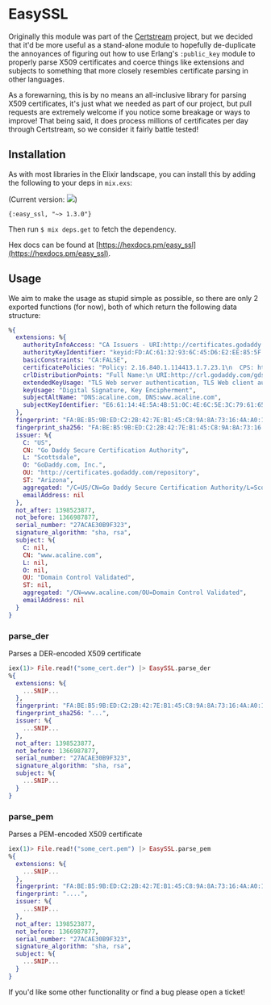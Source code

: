 # EasySSL

Originally this module was part of the [Certstream](https://certstream.calidog.io) project, but we decided that it'd be more useful as a stand-alone module to hopefully de-duplicate the annoyances of figuring out how to use Erlang's `:public_key` module to properly parse X509 certificates and coerce things like extensions and subjects to something that more closely resembles certificate parsing in other languages.

As a forewarning, this is by no means an all-inclusive library for parsing X509 certificates, it's just what we needed as part of our project, but pull requests are extremely welcome if you notice some breakage or ways to improve! That being said, it does process millions of certificates per day through Certstream, so we consider it fairly battle tested!

## Installation

As with most libraries in the Elixir landscape, you can install this by adding the following to your deps in `mix.exs`:

(Current version: ![](http://img.shields.io/hexpm/v/easy_ssl.svg))

```
{:easy_ssl, "~> 1.3.0"}
```

Then run `$ mix deps.get` to fetch the dependency.

Hex docs can be found at [https://hexdocs.pm/easy_ssl](https://hexdocs.pm/easy_ssl).

## Usage

We aim to make the usage as stupid simple as possible, so there are only 2 exported functions (for now), both of which return the following data structure:

```elixir
%{
  extensions: %{
    authorityInfoAccess: "CA Issuers - URI:http://certificates.godaddy.com/repository/gd_intermediate.crt\nOCSP - URI:http://ocsp.godaddy.com/\n",
    authorityKeyIdentifier: "keyid:FD:AC:61:32:93:6C:45:D6:E2:EE:85:5F:9A:BA:E7:76:99:68:CC:E7\n",
    basicConstraints: "CA:FALSE",
    certificatePolicies: "Policy: 2.16.840.1.114413.1.7.23.1\n  CPS: http://certificates.godaddy.com/repository/",
    crlDistributionPoints: "Full Name:\n URI:http://crl.godaddy.com/gds1-90.crl",
    extendedKeyUsage: "TLS Web server authentication, TLS Web client authentication",
    keyUsage: "Digital Signature, Key Encipherment",
    subjectAltName: "DNS:acaline.com, DNS:www.acaline.com",
    subjectKeyIdentifier: "E6:61:14:4E:5A:4B:51:0C:4E:6C:5E:3C:79:61:65:D4:BD:64:94:BE"
  },
  fingerprint: "FA:BE:B5:9B:ED:C2:2B:42:7E:B1:45:C8:9A:8A:73:16:4A:A0:10:09",
  fingerprint_sha256: "FA:BE:B5:9B:ED:C2:2B:42:7E:B1:45:C8:9A:8A:73:16:4A:A0:10:09:C1:1A:C0:DE:D7:65:58:07:10:3E:1B:59:1E:A6:E9:7B:47",
  issuer: %{
    C: "US",
    CN: "Go Daddy Secure Certification Authority",
    L: "Scottsdale",
    O: "GoDaddy.com, Inc.",
    OU: "http://certificates.godaddy.com/repository",
    ST: "Arizona",
    aggregated: "/C=US/CN=Go Daddy Secure Certification Authority/L=Scottsdale/O=GoDaddy.com, Inc./OU=http://certificates.godaddy.com/repository/ST=Arizona",
    emailAddress: nil
  },
  not_after: 1398523877,
  not_before: 1366987877,
  serial_number: "27ACAE30B9F323",
  signature_algorithm: "sha, rsa",
  subject: %{
    C: nil,
    CN: "www.acaline.com",
    L: nil,
    O: nil,
    OU: "Domain Control Validated",
    ST: nil,
    aggregated: "/CN=www.acaline.com/OU=Domain Control Validated",
    emailAddress: nil
  }
}
```

### parse_der

Parses a DER-encoded X509 certificate

```elixir
iex(1)> File.read!("some_cert.der") |> EasySSL.parse_der
%{
  extensions: %{
    ...SNIP...
  },
  fingerprint: "FA:BE:B5:9B:ED:C2:2B:42:7E:B1:45:C8:9A:8A:73:16:4A:A0:10:09",
  fingerprint_sha256: "...",
  issuer: %{
    ...SNIP...
  },
  not_after: 1398523877,
  not_before: 1366987877,
  serial_number: "27ACAE30B9F323",
  signature_algorithm: "sha, rsa",
  subject: %{
    ...SNIP...
  }
}

```

### parse_pem

Parses a PEM-encoded X509 certificate

```elixir
iex(1)> File.read!("some_cert.pem") |> EasySSL.parse_pem
%{
  extensions: %{
    ...SNIP...
  },
  fingerprint: "FA:BE:B5:9B:ED:C2:2B:42:7E:B1:45:C8:9A:8A:73:16:4A:A0:10:09",
  fingerprint: "....",
  issuer: %{
    ...SNIP...
  },
  not_after: 1398523877,
  not_before: 1366987877,
  serial_number: "27ACAE30B9F323",
  signature_algorithm: "sha, rsa",
  subject: %{
    ...SNIP...
  }
}

```



If you'd like some other functionality or find a bug please open a ticket!
